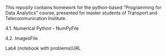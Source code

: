 This reposity contains homework for the python-based "Programming for Data Analytics" course, presented for master students of Transport and Telecommunication Institute.

4.1. Numerical Python - NumPyFile

4.2. ImagesFile

Lab4 (notebook with problems)URL
